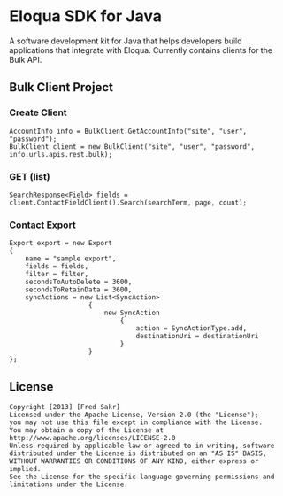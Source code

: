 Eloqua SDK for Java
=================
A software development kit for Java that helps developers build applications that integrate with Eloqua.
Currently contains clients for the Bulk API.

## Bulk Client Project
### Create Client
	AccountInfo info = BulkClient.GetAccountInfo("site", "user", "password");
	BulkClient client = new BulkClient("site", "user", "password", info.urls.apis.rest.bulk);

### GET (list)
	SearchResponse<Field> fields = client.ContactFieldClient().Search(searchTerm, page, count);	

### Contact Export
	Export export = new Export
	{
		name = "sample export",
		fields = fields,
		filter = filter,
		secondsToAutoDelete = 3600,
		secondsToRetainData = 3600,
		syncActions = new List<SyncAction>
						{
							new SyncAction
								{
									action = SyncActionType.add,
									destinationUri = destinationUri
								}
						}
	};
	
## License
	Copyright [2013] [Fred Sakr]
	Licensed under the Apache License, Version 2.0 (the "License");
	you may not use this file except in compliance with the License.
	You may obtain a copy of the License at
	http://www.apache.org/licenses/LICENSE-2.0
	Unless required by applicable law or agreed to in writing, software
	distributed under the License is distributed on an "AS IS" BASIS,
	WITHOUT WARRANTIES OR CONDITIONS OF ANY KIND, either express or implied.
	See the License for the specific language governing permissions and
	limitations under the License.